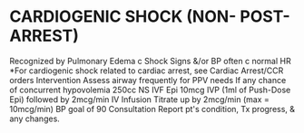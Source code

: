 # CARDIOGENIC SHOCK (NON- POST- ARREST)

Recognized by Pulmonary Edema c Shock Signs &/or BP often c normal HR
*For cardiogenic shock related to cardiac arrest, see Cardiac Arrest/CCR orders
Intervention
Assess airway frequently for PPV needs
If any chance of concurrent hypovolemia  250cc NS IVF
Epi 10mcg IVP (1ml of Push-Dose Epi) followed by  2mcg/min IV Infusion
 Titrate up by 2mcg/min (max = 10mcg/min) BP goal of   90
Consultation
Report pt's condition, Tx progress, & any changes.
